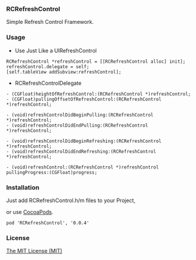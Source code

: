### RCRefreshControl

Simple Refresh Control Framework.

### Usage

* Use Just Like a UIRefreshControl

```
RCRefreshControl *refreshControl = [[RCRefreshControl alloc] init];
refreshControl.delegate = self;
[self.tableView addSubview:refreshControl];
```

* RCRefreshControlDelegate

```
- (CGFloat)heightOfRefreshControl:(RCRefreshControl *)refreshControl;
- (CGFloat)pullingOffsetOfRefreshControl:(RCRefreshControl *)refreshControl;

- (void)refreshControlDidBeginPulling:(RCRefreshControl *)refreshControl;
- (void)refreshControlDidEndPulling:(RCRefreshControl *)refreshControl;

- (void)refreshControlDidBeginRefreshing:(RCRefreshControl *)refreshControl;
- (void)refreshControlDidEndRefreshing:(RCRefreshControl *)refreshControl;

- (void)refreshControl:(RCRefreshControl *)refreshControl pullingProgress:(CGFloat)progress;
```
### Installation
Just add RCRefreshControl.h/m files to your Project,

or use [CocoaPods](https://cocoapods.org).
```
pod 'RCRefreshControl', '0.0.4'
```

### License
[The MIT License (MIT)](./LICENSE)
